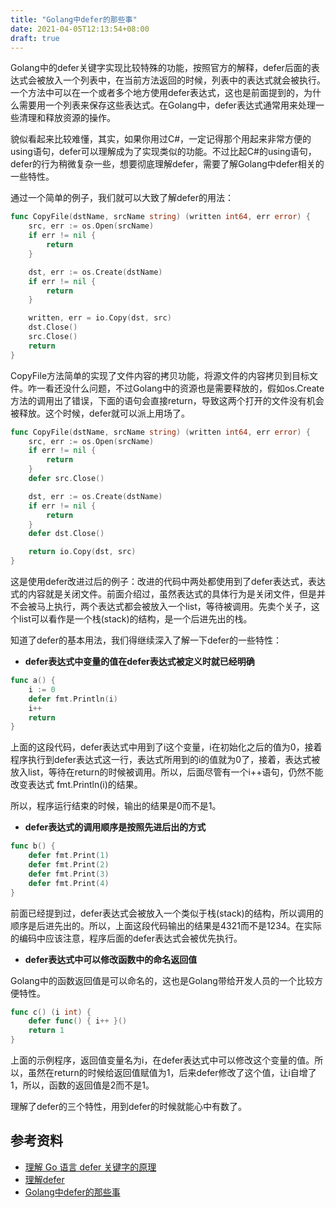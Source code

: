 ```yaml
---
title: "Golang中defer的那些事"
date: 2021-04-05T12:13:54+08:00
draft: true
---
```


Golang中的defer关键字实现比较特殊的功能，按照官方的解释，defer后面的表达式会被放入一个列表中，在当前方法返回的时候，列表中的表达式就会被执行。一个方法中可以在一个或者多个地方使用defer表达式，这也是前面提到的，为什么需要用一个列表来保存这些表达式。在Golang中，defer表达式通常用来处理一些清理和释放资源的操作。



貌似看起来比较难懂，其实，如果你用过C#，一定记得那个用起来非常方便的using语句，defer可以理解成为了实现类似的功能。不过比起C#的using语句，defer的行为稍微复杂一些，想要彻底理解defer，需要了解Golang中defer相关的一些特性。

通过一个简单的例子，我们就可以大致了解defer的用法：

```go
func CopyFile(dstName, srcName string) (written int64, err error) {
    src, err := os.Open(srcName)
    if err != nil {
        return
    }

    dst, err := os.Create(dstName)
    if err != nil {
        return
    }

    written, err = io.Copy(dst, src)
    dst.Close()
    src.Close()
    return
}
```

CopyFile方法简单的实现了文件内容的拷贝功能，将源文件的内容拷贝到目标文件。咋一看还没什么问题，不过Golang中的资源也是需要释放的，假如os.Create方法的调用出了错误，下面的语句会直接return，导致这两个打开的文件没有机会被释放。这个时候，defer就可以派上用场了。

```go
func CopyFile(dstName, srcName string) (written int64, err error) {
    src, err := os.Open(srcName)
    if err != nil {
        return
    }
    defer src.Close()

    dst, err := os.Create(dstName)
    if err != nil {
        return
    }
    defer dst.Close()

    return io.Copy(dst, src)
}
```

这是使用defer改进过后的例子：改进的代码中两处都使用到了defer表达式，表达式的内容就是关闭文件。前面介绍过，虽然表达式的具体行为是关闭文件，但是并不会被马上执行，两个表达式都会被放入一个list，等待被调用。先卖个关子，这个list可以看作是一个栈(stack)的结构，是一个后进先出的栈。

知道了defer的基本用法，我们得继续深入了解一下defer的一些特性：



- **defer表达式中变量的值在defer表达式被定义时就已经明确**

```go
func a() {
    i := 0
    defer fmt.Println(i)
    i++
    return
}
```

上面的这段代码，defer表达式中用到了i这个变量，i在初始化之后的值为0，接着程序执行到defer表达式这一行，表达式所用到的i的值就为0了，接着，表达式被放入list，等待在return的时候被调用。所以，后面尽管有一个i++语句，仍然不能改变表达式 fmt.Println(i)的结果。



所以，程序运行结束的时候，输出的结果是0而不是1。



- **defer表达式的调用顺序是按照先进后出的方式**

```go
func b() {
    defer fmt.Print(1)
    defer fmt.Print(2)
    defer fmt.Print(3)
    defer fmt.Print(4)
}
```

前面已经提到过，defer表达式会被放入一个类似于栈(stack)的结构，所以调用的顺序是后进先出的。所以，上面这段代码输出的结果是4321而不是1234。在实际的编码中应该注意，程序后面的defer表达式会被优先执行。



- **defer表达式中可以修改函数中的命名返回值**

Golang中的函数返回值是可以命名的，这也是Golang带给开发人员的一个比较方便特性。

```go
func c() (i int) {
    defer func() { i++ }()
    return 1
}
```

上面的示例程序，返回值变量名为i，在defer表达式中可以修改这个变量的值。所以，虽然在return的时候给返回值赋值为1，后来defer修改了这个值，让i自增了1，所以，函数的返回值是2而不是1。



理解了defer的三个特性，用到defer的时候就能心中有数了。



## 参考资料

- [理解 Go 语言 defer 关键字的原理](https://www.infoq.cn/article/oxyy2lrptjbdm7u1utkq)
- [理解defer](https://sanyuesha.com/2017/07/23/go-defer/)
- [Golang中defer的那些事](https://xiaozhou.net/something-about-defer-2014-05-25.html)